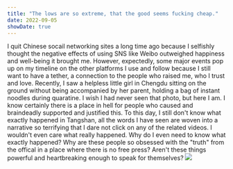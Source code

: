 ```yaml
---
title: "The lows are so extreme, that the good seems fucking cheap."
date: 2022-09-05
showDate: true
---
```


I quit Chinese socail networking sites a long time ago because I selfishly thought the negative effects of using SNS like Weibo outweighed happiness and well-being it brought me. However, expectedly, some major events pop up on my timeline on the other platforms I use and follow because I still want to have a tether, a connection to the people who raised me, who I trust and love. Recently, I saw a helpless little girl in Chengdu sitting on the ground without being accompanied by her parent, holding a bag of instant noodles during quaratine. I wish I had never seen that photo, but here I am. I know certainly there is a place in hell for people who caused and braindeadly supported and justified this. To this day, I still don't know what exactly happened in Tangshan, all the words I have seen are woven into a narrative so terrifying that I dare not click on any of the related videos. I wouldn't even care what really happened. Why do I even need to know what exactly happened? Why are these people so obsessed with the "truth" from the offical in a place where there is no free press? Aren't these things powerful and heartbreaking enough to speak for themselves?
![](/sitalone_chengdu.jpg)